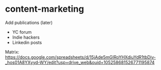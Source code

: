 # content-marketing

Add publications (later) 
- YC forum
- Indie hackers
- Linkedin posts


Matrix: https://docs.google.com/spreadsheets/d/15jAde5mGIRoYHXdiuYdR1tbDiv-_hos01A8YXyyd-WY/edit?usp=drive_web&ouid=105258681526771195874


